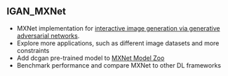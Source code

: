 ## IGAN_MXNet
* MXNet implementation for [interactive image generation via generative adversarial networks](https://github.com/junyanz/iGAN).
* Explore more applications, such as different image datasets and more constraints
* Add dcgan pre-trained model to [MXNet Model Zoo](http://mxnet.io/model_zoo/index.html)
* Benchmark performance and compare MXNet to other DL frameworks